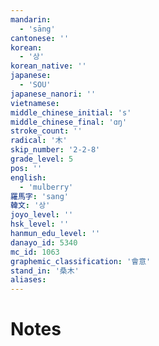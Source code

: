 ```yaml
---
mandarin:
  - 'sāng'
cantonese: ''
korean:
  - '상'
korean_native: ''
japanese:
  - 'SOU'
japanese_nanori: ''
vietnamese:
middle_chinese_initial: 's'
middle_chinese_final: 'ɑŋ'
stroke_count: ''
radical: '木'
skip_number: '2-2-8'
grade_level: 5
pos: ''
english:
  - 'mulberry'
羅馬字: 'sang'
韓文: '상'
joyo_level: ''
hsk_level: ''
hanmun_edu_level: ''
danayo_id: 5340
mc_id: 1063
graphemic_classification: '會意'
stand_in: '桑木'
aliases:
---
```


# Notes
